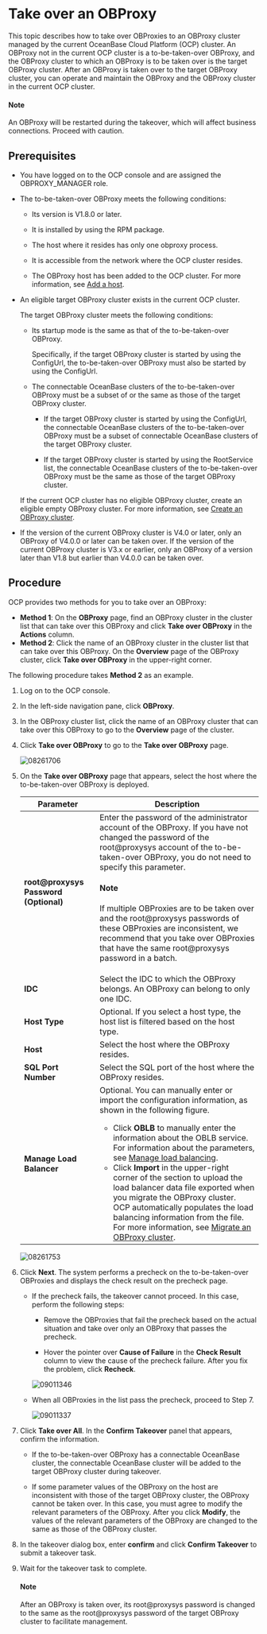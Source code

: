 # Take over an OBProxy

This topic describes how to take over OBProxies to an OBProxy cluster managed by the current OceanBase Cloud Platform (OCP) cluster. An OBProxy not in the current OCP cluster is a to-be-taken-over OBProxy, and the OBProxy cluster to which an OBProxy is to be taken over is the target OBProxy cluster. After an OBProxy is taken over to the target OBProxy cluster, you can operate and maintain the OBProxy and the OBProxy cluster in the current OCP cluster.

<main id="explain" type='alert'>
<h4>Note</h4>
<p>An OBProxy will be restarted during the takeover, which will affect business connections. Proceed with caution. </p>
</main>

## Prerequisites

* You have logged on to the OCP console and are assigned the OBPROXY_MANAGER role.

* The to-be-taken-over OBProxy meets the following conditions:

  * Its version is V1.8.0 or later.

  * It is installed by using the RPM package.

  * The host where it resides has only one obproxy process.

  * It is accessible from the network where the OCP cluster resides.

  * The OBProxy host has been added to the OCP cluster. For more information, see [Add a host](../../850.host-features/200.add-a-host.md).

* An eligible target OBProxy cluster exists in the current OCP cluster.

   The target OBProxy cluster meets the following conditions:

  * Its startup mode is the same as that of the to-be-taken-over OBProxy.

      Specifically, if the target OBProxy cluster is started by using the ConfigUrl, the to-be-taken-over OBProxy must also be started by using the ConfigUrl.

  * The connectable OceanBase clusters of the to-be-taken-over OBProxy must be a subset of or the same as those of the target OBProxy cluster.

    * If the target OBProxy cluster is started by using the ConfigUrl, the connectable OceanBase clusters of the to-be-taken-over OBProxy must be a subset of connectable OceanBase clusters of the target OBProxy cluster.

    * If the target OBProxy cluster is started by using the RootService list, the connectable OceanBase clusters of the to-be-taken-over OBProxy must be the same as those of the target OBProxy cluster.

   If the current OCP cluster has no eligible OBProxy cluster, create an eligible empty OBProxy cluster. For more information, see [Create an OBProxy cluster](../../500.quickstart/800.quickstart-create-an-obproxy-cluster.md).

* If the version of the current OBProxy cluster is V4.0 or later, only an OBProxy of V4.0.0 or later can be taken over. If the version of the current OBProxy cluster is V3.x or earlier, only an OBProxy of a version later than V1.8 but earlier than V4.0.0 can be taken over.

## Procedure

OCP provides two methods for you to take over an OBProxy:

* **Method 1**: On the **OBProxy** page, find an OBProxy cluster in the cluster list that can take over this OBProxy and click **Take over OBProxy** in the **Actions** column.
* **Method 2**: Click the name of an OBProxy cluster in the cluster list that can take over this OBProxy. On the **Overview** page of the OBProxy cluster, click **Take over OBProxy** in the upper-right corner.

The following procedure takes **Method 2** as an example.

1. Log on to the OCP console.

2. In the left-side navigation pane, click **OBProxy**.

3. In the OBProxy cluster list, click the name of an OBProxy cluster that can take over this OBProxy to go to the **Overview** page of the cluster.

4. Click **Take over OBProxy** to go to the **Take over OBProxy** page.

   ![08261706](https://obbusiness-private.oss-cn-shanghai.aliyuncs.com/doc/img/ocp/430/takeover-obproxy-1.png)

5. On the **Take over OBProxy** page that appears, select the host where the to-be-taken-over OBProxy is deployed.

   | Parameter | Description |
   |---------------|--------------|
   | **root@proxysys Password (Optional)** | Enter the password of the administrator account of the OBProxy. If you have not changed the password of the root@proxysys account of the to-be-taken-over OBProxy, you do not need to specify this parameter. <main id="explain" type='alert'><h4>Note</h4><p>If multiple OBProxies are to be taken over and the root@proxysys passwords of these OBProxies are inconsistent, we recommend that you take over OBProxies that have the same root@proxysys password in a batch. </p></main> |
   | **IDC** | Select the IDC to which the OBProxy belongs. An OBProxy can belong to only one IDC.  |
   | **Host Type** | Optional. If you select a host type, the host list is filtered based on the host type.  |
   | **Host** | Select the host where the OBProxy resides.  |
   | **SQL Port Number** | Select the SQL port of the host where the OBProxy resides.  |
   | **Manage Load Balancer** | Optional. You can manually enter or import the configuration information, as shown in the following figure. <ul><li>Click **OBLB** to manually enter the information about the OBLB service. For information about the parameters, see [Manage load balancing](../300.manage-a-obproxy-cluster/300.manage-load-balancing.md). </li><li>Click **Import** in the upper-right corner of the section to upload the load balancer data file exported when you migrate the OBProxy cluster. OCP automatically populates the load balancing information from the file. For more information, see [Migrate an OBProxy cluster](../300.manage-a-obproxy-cluster/450.migrate-an-obproxy-cluster.md). </li></ul> |

   ![08261753](https://obbusiness-private.oss-cn-shanghai.aliyuncs.com/doc/img/ocp/430/select-hosts.png)

6. Click **Next**. The system performs a precheck on the to-be-taken-over OBProxies and displays the check result on the precheck page.

   * If the precheck fails, the takeover cannot proceed. In this case, perform the following steps:

      * Remove the OBProxies that fail the precheck based on the actual situation and take over only an OBProxy that passes the precheck.

      * Hover the pointer over **Cause of Failure** in the **Check Result** column to view the cause of the precheck failure. After you fix the problem, click **Recheck**.

      ![09011346](https://obbusiness-private.oss-cn-shanghai.aliyuncs.com/doc/img/ocp/430/takeover-obproxy.png)

   * When all OBProxies in the list pass the precheck, proceed to Step 7.

      ![09011337](https://obbusiness-private.oss-cn-shanghai.aliyuncs.com/doc/img/ocp/430/takeover-obproxy-success.png)

7. Click **Take over All**. In the **Confirm Takeover** panel that appears, confirm the information.

   * If the to-be-taken-over OBProxy has a connectable OceanBase cluster, the connectable OceanBase cluster will be added to the target OBProxy cluster during takeover.

   * If some parameter values of the OBProxy on the host are inconsistent with those of the target OBProxy cluster, the OBProxy cannot be taken over. In this case, you must agree to modify the relevant parameters of the OBProxy. After you click **Modify**, the values of the relevant parameters of the OBProxy are changed to the same as those of the OBProxy cluster.

8. In the takeover dialog box, enter **confirm** and click **Confirm Takeover** to submit a takeover task.

9. Wait for the takeover task to complete.

   <main id="explain" type='alert'>
   <h4>Note</h4>
   <p>After an OBProxy is taken over, its root@proxysys password is changed to the same as the root@proxysys password of the target OBProxy cluster to facilitate management. </p>
   </main>
